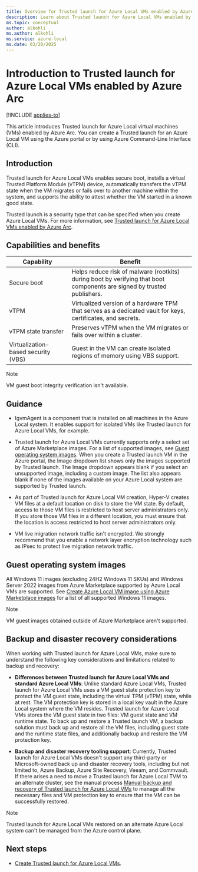 ```yaml
---
title: Overview for Trusted launch for Azure Local VMs enabled by Azure Arc
description: Learn about Trusted launch for Azure Local VMs enabled by Azure Arc.
ms.topic: conceptual
author: alkohli
ms.author: alkohli
ms.service: azure-local
ms.date: 03/20/2025
---
```


# Introduction to Trusted launch for Azure Local VMs enabled by Azure Arc

[!INCLUDE [applies-to](../includes/hci-applies-to-23h2.md)]

This article introduces Trusted launch for Azure Local virtual machines (VMs) enabled by Azure Arc. You can create a Trusted launch for an Azure Local VM using the Azure portal or by using Azure Command-Line Interface (CLI).

## Introduction

Trusted launch for Azure Local VMs enables secure boot, installs a virtual Trusted Platform Module (vTPM) device, automatically transfers the vTPM state when the VM migrates or fails over to another machine within the system, and supports the ability to attest whether the VM started in a known good state.

Trusted launch is a security type that can be specified when you create Azure Local VMs. For more information, see [Trusted launch for Azure Local VMs enabled by Azure Arc](https://techcommunity.microsoft.com/t5/security-compliance-and-identity/trusted-launch-for-azure-arc-vms-on-azure-stack-hci-version-23h2/ba-p/3978051).

## Capabilities and benefits

| Capability | Benefit |
|----|----|
| Secure boot | Helps reduce risk of malware (rootkits) during boot by verifying that boot components are signed by trusted publishers. |
| vTPM | Virtualized version of a hardware TPM that serves as a dedicated vault for keys, certificates, and secrets.  |
| vTPM state transfer| Preserves vTPM when the VM migrates or fails over within a cluster. |
| Virtualization-based security (VBS) | Guest in the VM can create isolated regions of memory using VBS support. |

> [!NOTE]
> VM guest boot integrity verification isn't available.

## Guidance

- IgvmAgent is a component that is installed on all machines in the Azure Local system. It enables support for isolated VMs like Trusted launch for Azure Local VMs, for example.

- Trusted launch for Azure Local VMs currently supports only a select set of Azure Marketplace images. For a list of supported images, see [Guest operating system images](#guest-operating-system-images). When you create a Trusted launch VM in the Azure portal, the Image dropdown list shows only the images supported by Trusted launch. The Image dropdown appears blank if you select an unsupported image, including a custom image. The list also appears blank if none of the images available on your Azure Local system are supported by Trusted launch.

- As part of Trusted launch for Azure Local VM creation, Hyper-V creates VM files at a default location on disk to store the VM state. By default, access to those VM files is restricted to host server administrators only. If you store those VM files in a different location, you must ensure that the location is access restricted to host server administrators only.

- VM live migration network traffic isn't encrypted. We strongly recommend that you enable a network layer encryption technology such as IPsec to protect live migration network traffic.

## Guest operating system images

All Windows 11 images (excluding 24H2 Windows 11 SKUs) and Windows Server 2022 images from Azure Marketplace supported by Azure Local VMs are supported. See [Create Azure Local VM image using Azure Marketplace images](/azure-stack/hci/manage/virtual-machine-image-azure-marketplace?tabs=azurecli) for a list of all supported Windows 11 images.

> [!NOTE]
> VM guest images obtained outside of Azure Marketplace aren't supported.

## Backup and disaster recovery considerations

When working with Trusted launch for Azure Local VMs, make sure to understand the following key considerations and limitations related to backup and recovery:

- **Differences between Trusted launch for Azure Local VMs and standard Azure Local VMs**: Unlike standard Azure Local VMs, Trusted launch for Azure Local VMs uses a VM guest state protection key to protect the VM guest state, including the virtual TPM (vTPM) state, while at rest. The VM protection key is stored in a local key vault in the Azure Local system where the VM resides. Trusted launch for Azure Local VMs stores the VM guest state in two files: VM guest state and VM runtime state. To back up and restore a Trusted launch VM, a backup solution must back up and restore all the VM files, including guest state and the runtime state files, and additionally backup and restore the VM protection key.

- **Backup and disaster recovery tooling support**: Currently, Trusted launch for Azure Local VMs doesn't support any third-party or Microsoft-owned back up and disaster recovery tools, including but not limited to, Azure Backup, Azure Site Recovery, Veeam, and Commvault. If there arises a need to move a Trusted launch for Azure Local TVM to an alternate cluster, see the manual process [Manual backup and recovery of Trusted launch for Azure Local VMs](./trusted-launch-vm-import-key.md) to manage all the necessary files and VM protection key to ensure that the VM can be successfully restored.  

> [!NOTE]
> Trusted launch for Azure Local VMs restored on an alternate Azure Local system can't be managed from the Azure control plane.

## Next steps

- [Create Trusted launch for Azure Local VMs](create-arc-virtual-machines.md).
